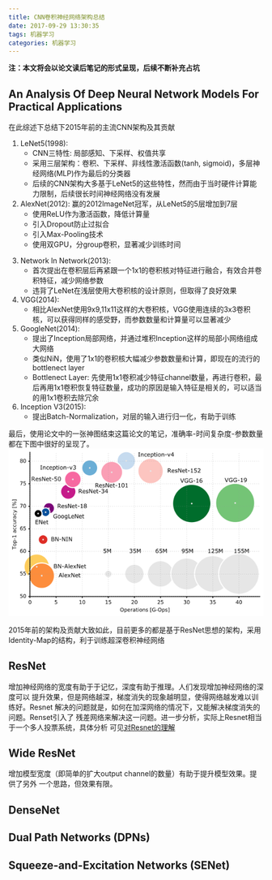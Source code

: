 ```yaml
---
title: CNN卷积神经网络架构总结
date: 2017-09-29 13:30:35
tags: 机器学习
categories: 机器学习
---
```


**注：本文将会以论文读后笔记的形式呈现，后续不断补充占坑**

## An Analysis Of Deep Neural Network Models For Practical Applications

在此综述下总结下2015年前的主流CNN架构及其贡献

1. LeNet5(1998):
    * CNN三特性: 局部感知、下采样、权值共享
    * 采用三层架构：卷积、下采样、非线性激活函数(tanh, sigmoid)，多层神经网络(MLP)作为最后的分类器
    * 后续的CNN架构大多基于LeNet5的这些特性，然而由于当时硬件计算能力限制，后续很长时间神经网络没有发展
2. AlexNet(2012): 赢的2012ImageNet冠军，从LeNet5的5层增加到7层
    * 使用ReLU作为激活函数，降低计算量
    * 引入Dropout防止过拟合
    * 引入Max-Pooling技术
    * 使用双GPU，分group卷积，显著减少训练时间
<!-- more -->
3. Network In Network(2013):
    * 首次提出在卷积层后再紧跟一个1x1的卷积核对特征进行融合，有效合并卷积特征，减少网络参数
    * 违背了LeNet在浅层使用大卷积核的设计原则，但取得了良好效果
4. VGG(2014):
    * 相比AlexNet使用9x9,11x11这样的大卷积核，VGG使用连续的3x3卷积核，可以获得同样的感受野，而参数数量和计算量可以显著减少
5. GoogleNet(2014):
    * 提出了Inception局部网络，并通过堆积Inception这样的局部小网络组成大网络
    * 类似NiN，使用了1x1的卷积核大幅减少参数数量和计算，即现在的流行的bottlenect layer
    * Bottlenect Layer: 先使用1x1卷积减少特征channel数量，再进行卷积，最后再用1x1卷积恢复特征数量，成功的原因是输入特征是相关的，可以适当的用1x1卷积去除冗余
6. Inception V3(2015):
    * 提出Batch-Normalization，对层的输入进行归一化，有助于训练

最后，使用论文中的一张神图结束这篇论文的笔记，准确率-时间复杂度-参数数量都在下图中很好的呈现了。
![acc-ops](/images/acc_vs_net_vs_ops.png)

2015年前的架构及贡献大致如此，目前更多的都是基于ResNet思想的架构，采用Identity-Map的结构，利于训练超深卷积神经网络

## ResNet
增加神经网络的宽度有助于于记忆，深度有助于推理。人们发现增加神经网络的深度可以
提升效果，但是网络越深，梯度消失的现象越明显，使得网络越发难以训练好。Resnet
解决的问题就是，如何在加深网络的情况下，又能解决梯度消失的问题。Renset引入了
残差网络来解决这一问题。进一步分析，实际上Resnet相当于一个多人投票系统，具体分析
可见[对Resnet的理解](http://blog.csdn.net/buyi_shizi/article/details/53336192)

## Wide ResNet
增加模型宽度（即简单的扩大output channel的数量）有助于提升模型效果。提供了另外
一个思路，但效果有限。

## DenseNet

## Dual Path Networks (DPNs)

## Squeeze-and-Excitation Networks (SENet)
